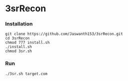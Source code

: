# 3srRecon

### Installation
```
git clone https://github.com/Jaswanth153/3srRecon.git
cd 3srRecon
chmod 777 install.sh
./install.sh
chmod 3sr.sh
```

### Run
```
./3sr.sh target.com
```
